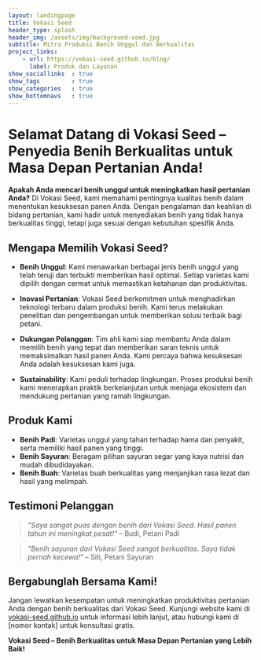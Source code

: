 ```yaml
---
layout: landingpage
title: Vokasi Seed
header_type: splash
header_img: /assets/img/background-seed.jpg
subtitle: Mitra Produksi Benih Unggul dan Berkualitas
project_links:
    - url: https://vokasi-seed.github.io/blog/
      label: Produk dan Layanan
show_sociallinks  : true
show_tags         : true
show_categories   : true
show_bottomnavs   : true
---
```


# Selamat Datang di Vokasi Seed – Penyedia Benih Berkualitas untuk Masa Depan Pertanian Anda!

**Apakah Anda mencari benih unggul untuk meningkatkan hasil pertanian Anda?** Di Vokasi Seed, kami memahami pentingnya kualitas benih dalam menentukan kesuksesan panen Anda. Dengan pengalaman dan keahlian di bidang pertanian, kami hadir untuk menyediakan benih yang tidak hanya berkualitas tinggi, tetapi juga sesuai dengan kebutuhan spesifik Anda.

## Mengapa Memilih Vokasi Seed?

- **Benih Unggul**: Kami menawarkan berbagai jenis benih unggul yang telah teruji dan terbukti memberikan hasil optimal. Setiap varietas kami dipilih dengan cermat untuk memastikan ketahanan dan produktivitas.

- **Inovasi Pertanian**: Vokasi Seed berkomitmen untuk menghadirkan teknologi terbaru dalam produksi benih. Kami terus melakukan penelitian dan pengembangan untuk memberikan solusi terbaik bagi petani.

- **Dukungan Pelanggan**: Tim ahli kami siap membantu Anda dalam memilih benih yang tepat dan memberikan saran teknis untuk memaksimalkan hasil panen Anda. Kami percaya bahwa kesuksesan Anda adalah kesuksesan kami juga.

- **Sustainability**: Kami peduli terhadap lingkungan. Proses produksi benih kami menerapkan praktik berkelanjutan untuk menjaga ekosistem dan mendukung pertanian yang ramah lingkungan.

## Produk Kami

- **Benih Padi**: Varietas unggul yang tahan terhadap hama dan penyakit, serta memiliki hasil panen yang tinggi.
- **Benih Sayuran**: Beragam pilihan sayuran segar yang kaya nutrisi dan mudah dibudidayakan.
- **Benih Buah**: Varietas buah berkualitas yang menjanjikan rasa lezat dan hasil yang melimpah.

## Testimoni Pelanggan

> _"Saya sangat puas dengan benih dari Vokasi Seed. Hasil panen tahun ini meningkat pesat!"_ – Budi, Petani Padi

> _"Benih sayuran dari Vokasi Seed sangat berkualitas. Saya tidak pernah kecewa!"_ – Siti, Petani Sayuran

## Bergabunglah Bersama Kami!

Jangan lewatkan kesempatan untuk meningkatkan produktivitas pertanian Anda dengan benih berkualitas dari Vokasi Seed. Kunjungi website kami di [vokasi-seed.github.io](http://vokasi-seed.github.io) untuk informasi lebih lanjut, atau hubungi kami di [nomor kontak] untuk konsultasi gratis.

**Vokasi Seed – Benih Berkualitas untuk Masa Depan Pertanian yang Lebih Baik!**
